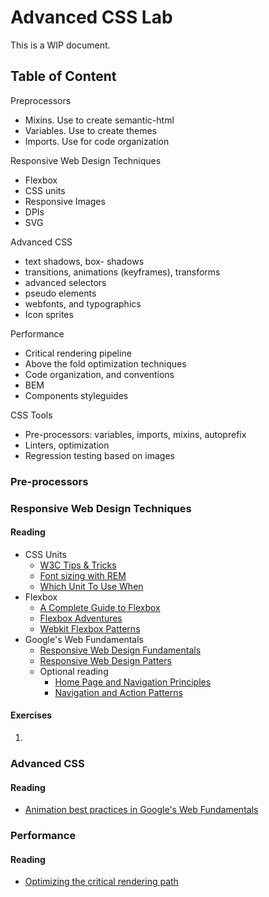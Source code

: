 Advanced CSS Lab
================
This is a WIP document.

## Table of Content
Preprocessors
* Mixins. Use to create semantic-html
* Variables. Use to create themes
* Imports. Use for code organization

Responsive Web Design Techniques
* Flexbox
* CSS units
* Responsive Images
* DPIs
* SVG

Advanced CSS
* text shadows, box- shadows
* transitions, animations (keyframes), transforms
* advanced selectors
* pseudo elements
* webfonts, and typographics
* Icon sprites

Performance
* Critical rendering pipeline
* Above the fold optimization techniques
* Code organization, and conventions
* BEM
* Components styleguides

CSS Tools
* Pre-processors: variables, imports, mixins, autoprefix
* Linters, optimization
* Regression testing based on images

### Pre-processors

### Responsive Web Design Techniques
#### Reading
* CSS Units
  * [W3C Tips & Tricks](http://www.w3.org/Style/Examples/007/units.en.html) 
  * [Font sizing with REM](http://snook.ca/archives/html_and_css/font-size-with-rem) 
  * [Which Unit To Use When](http://demosthenes.info/blog/775/Which-CSS-Measurements-To-Use-When)
* Flexbox
  * [A Complete Guide to Flexbox](http://css-tricks.com/snippets/css/a-guide-to-flexbox/)
  * [Flexbox Adventures](http://chriswrightdesign.com/experiments/flexbox-adventures/)
  * [Webkit Flexbox Patterns](http://webkit-flex.atomeye.com/)
* Google's Web Fundamentals
  * [Responsive Web Design Fundamentals](https://developers.google.com/web/fundamentals/layouts/rwd-fundamentals/)
  * [Responsive Web Design Patters](https://developers.google.com/web/fundamentals/layouts/rwd-patterns/)
  * Optional reading
    * [Home Page and Navigation Principles](https://developers.google.com/web/fundamentals/layouts/principles/)
    * [Navigation and Action Patterns](https://developers.google.com/web/fundamentals/layouts/navigation-patterns/)

#### Exercises
1. 

### Advanced CSS
#### Reading
* [Animation best practices in Google's Web Fundamentals](https://developers.google.com/web/fundamentals/look-and-feel/animations/)

### Performance
#### Reading
* [Optimizing the critical rendering path](https://developers.google.com/web/fundamentals/layouts/navigation-patterns/)
